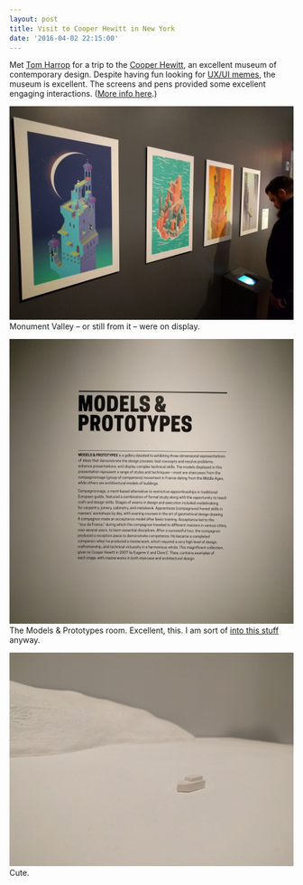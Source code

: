 ```yaml
---
layout: post
title: Visit to Cooper Hewitt in New York
date: '2016-04-02 22:15:00'
---
```

Met [Tom Harrop](https://twitter.com/tjharrop) for a trip to the [Cooper Hewitt](http://cooperhewitt.org), an excellent museum of contemporary design. Despite  having fun looking for [UX/UI memes](https://twitter.com/tjharrop/status/716295360470257665), the museum is excellent. The screens and pens provided some excellent engaging interactions. ([More info here](http://www.theverge.com/2015/3/11/8182051/smithsonian-cooper-hewitt-design-museum-reopening-pen-4k).)

![](/assets/apr-2-1.jpg)
Monument Valley – or still from it – were on display.

![](/assets/apr-2-2.jpg)
The Models &amp; Prototypes room. Excellent, this. I am sort of [into this stuff](/some-short-slides-on-prototypes) anyway.

![](/assets/apr-2-3.jpg)
Cute.
